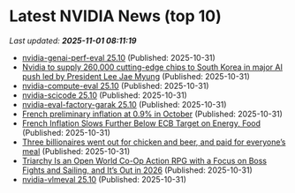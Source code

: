 # Latest NVIDIA News (top 10)
_Last updated: **2025-11-01 08:11:19**_

- [nvidia-genai-perf-eval 25.10](https://pypi.org/project/nvidia-genai-perf-eval/25.10/) (Published: 2025-10-31)
- [Nvidia to supply 260,000 cutting-edge chips to South Korea in major AI push led by President Lee Jae Myung](https://www.livemint.com/companies/news/nvidia-to-supply-260-000-cutting-edge-chips-to-south-korea-in-major-ai-push-led-by-president-lee-jae-myung-11761893731636.html) (Published: 2025-10-31)
- [nvidia-compute-eval 25.10](https://pypi.org/project/nvidia-compute-eval/25.10/) (Published: 2025-10-31)
- [nvidia-scicode 25.10](https://pypi.org/project/nvidia-scicode/25.10/) (Published: 2025-10-31)
- [nvidia-eval-factory-garak 25.10](https://pypi.org/project/nvidia-eval-factory-garak/25.10/) (Published: 2025-10-31)
- [French preliminary inflation at 0.9% in October](https://biztoc.com/x/997c3c9489b8dbce) (Published: 2025-10-31)
- [French Inflation Slows Further Below ECB Target on Energy, Food](https://biztoc.com/x/d9de71b3cc88dde6) (Published: 2025-10-31)
- [Three billionaires went out for chicken and beer, and paid for everyone’s meal](https://biztoc.com/x/8831805a33c56b82) (Published: 2025-10-31)
- [Triarchy Is an Open World Co-Op Action RPG with a Focus on Boss Fights and Sailing, and It’s Out in 2026](https://wccftech.com/triarchy-open-world-coop-action-rpg-boss-fights-sailing-2026/) (Published: 2025-10-31)
- [nvidia-vlmeval 25.10](https://pypi.org/project/nvidia-vlmeval/25.10/) (Published: 2025-10-31)
